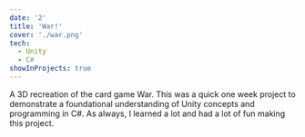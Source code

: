 ```yaml
---
date: '2'
title: 'War!'
cover: './war.png'
tech:
  - Unity
  - C#
showInProjects: true
---
```


A 3D recreation of the card game War. This was a quick one week project to demonstrate a foundational understanding of Unity concepts and programming in C#. As always, I learned a lot and had a lot of fun making this project.
